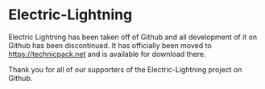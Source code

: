 # Electric-Lightning
Electric Lightning has been taken off of Github and all development of it on Github has been discontinued. It has officially been moved to https://technicpack.net and is available for download there.

Thank you for all of our supporters of the Electric-Lightning project on Github.
